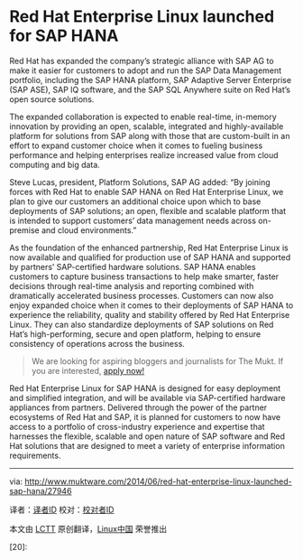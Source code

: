 Red Hat Enterprise Linux launched for SAP HANA
================================================================================
Red Hat has expanded the company’s strategic alliance with SAP AG to make it easier for customers to adopt and run the SAP Data Management portfolio, including the SAP HANA platform, SAP Adaptive Server Enterprise (SAP ASE), SAP IQ software, and the SAP SQL Anywhere suite on Red Hat’s open source solutions.

The expanded collaboration is expected to enable real-time, in-memory innovation by providing an open, scalable, integrated and highly-available platform for solutions from SAP along with those that are custom-built in an effort to expand customer choice when it comes to fueling business performance and helping enterprises realize increased value from cloud computing and big data.

Steve Lucas, president, Platform Solutions, SAP AG added: “By joining forces with Red Hat to enable SAP HANA on Red Hat Enterprise Linux, we plan to give our customers an additional choice upon which to base deployments of SAP solutions; an open, flexible and scalable platform that is intended to support customers’ data management needs across on-premise and cloud environments.”

As the foundation of the enhanced partnership, Red Hat Enterprise Linux is now available and qualified for production use of SAP HANA and supported by partners’ SAP-certified hardware solutions. SAP HANA enables customers to capture business transactions to help make smarter, faster decisions through real-time analysis and reporting combined with dramatically accelerated business processes. Customers can now also enjoy expanded choice when it comes to their deployments of SAP HANA to experience the reliability, quality and stability offered by Red Hat Enterprise Linux. They can also standardize deployments of SAP solutions on Red Hat’s high-performing, secure and open platform, helping to ensure consistency of operations across the business.

> We are looking for aspiring bloggers and journalists for The Mukt. If you are interested, [apply now!][1]

Red Hat Enterprise Linux for SAP HANA is designed for easy deployment and simplified integration, and will be available via SAP-certified hardware appliances from partners. Delivered through the power of the partner ecosystems of Red Hat and SAP, it is planned for customers to now have access to a portfolio of cross-industry experience and expertise that harnesses the flexible, scalable and open nature of SAP software and Red Hat solutions that are designed to meet a variety of enterprise information requirements.

--------------------------------------------------------------------------------

via: http://www.muktware.com/2014/06/red-hat-enterprise-linux-launched-sap-hana/27946

译者：[译者ID](https://github.com/译者ID) 校对：[校对者ID](https://github.com/校对者ID)

本文由 [LCTT](https://github.com/LCTT/TranslateProject) 原创翻译，[Linux中国](http://linux.cn/) 荣誉推出

[1]:http://www.themukt.com/write-mukt/
[2]:
[3]:
[4]:
[5]:
[6]:
[7]:
[8]:
[9]:
[10]:
[11]:
[12]:
[13]:
[14]:
[15]:
[16]:
[17]:
[18]:
[19]:
[20]: